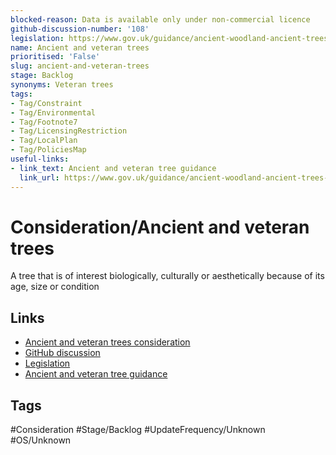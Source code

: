 ```yaml
---
blocked-reason: Data is available only under non-commercial licence
github-discussion-number: '108'
legislation: https://www.gov.uk/guidance/ancient-woodland-ancient-trees-and-veteran-trees-advice-for-making-planning-decisions#ancient-and-veteran-trees
name: Ancient and veteran trees
prioritised: 'False'
slug: ancient-and-veteran-trees
stage: Backlog
synonyms: Veteran trees
tags:
- Tag/Constraint
- Tag/Environmental
- Tag/Footnote7
- Tag/LicensingRestriction
- Tag/LocalPlan
- Tag/PoliciesMap
useful-links:
- link_text: Ancient and veteran tree guidance
  link_url: https://www.gov.uk/guidance/ancient-woodland-ancient-trees-and-veteran-trees-advice-for-making-planning-decisions
---
```


# Consideration/Ancient and veteran trees

A tree that is of interest biologically, culturally or aesthetically because of its age, size or condition

## Links

* [Ancient and veteran trees consideration](https://design.planning.data.gov.uk/planning-consideration/ancient-and-veteran-trees)
* [GitHub discussion](https://github.com/digital-land/data-standards-backlog/discussions/108)
* [Legislation](https://www.gov.uk/guidance/ancient-woodland-ancient-trees-and-veteran-trees-advice-for-making-planning-decisions#ancient-and-veteran-trees)
* [Ancient and veteran tree guidance](https://www.gov.uk/guidance/ancient-woodland-ancient-trees-and-veteran-trees-advice-for-making-planning-decisions)

## Tags

#Consideration #Stage/Backlog #UpdateFrequency/Unknown #OS/Unknown